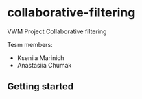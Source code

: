 # collaborative-filtering
VWM Project 
Collaborative filtering

Tesm members:
- Kseniia Marinich
- Anastasiia Chumak


## Getting started
